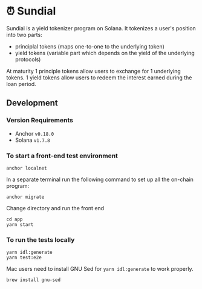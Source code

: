 # ⏰ Sundial

Sundial is a yield tokenizer program on Solana. It tokenizes a user's position into two parts:
- principlal tokens (maps one-to-one to the underlying token)
- yield tokens (variable part which depends on the yield of the underlying protocols)

At maturity 1 principle tokens allow users to exchange for 1 underlying tokens. 1 yield tokens allow users to redeem the interest earned during the loan period.

## Development
### Version Requirements
- Anchor `v0.18.0`
- Solana `v1.7.8`

### To start a front-end test environment

```
anchor localnet
```

In a separate terminal run the following command to set up all the on-chain program:
```
anchor migrate
```

Change directory and run the front end
```
cd app
yarn start
```

### To run the tests locally
```
yarn idl:generate
yarn test:e2e
```
Mac users need to install GNU Sed for `yarn idl:generate` to work properly.
```
brew install gnu-sed
```
